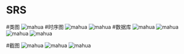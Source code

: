 # SRS
#类图
![mahua](http://ww2.sinaimg.cn/mw690/006tMMIvgw1f5jd6yxdm7j31cu13mjy1.jpg)
#时序图
![mahua](http://ww2.sinaimg.cn/mw690/006tMMIvgw1f5jd6xmumjj30dj0d9dg9.jpg)
![mahua](http://ww2.sinaimg.cn/mw690/006tMMIvgw1f5jd6y3tm2j30dj0d9dga.jpg)
#数据库
![mahua](http://ww1.sinaimg.cn/mw690/006tMMIvgw1f5jd6y0hbxj30tv0a8dh9.jpg)
![mahua](http://ww1.sinaimg.cn/mw690/006tMMIvgw1f5jd6z9ntbj30ae06c3z7.jpg)
![mahua](http://ww2.sinaimg.cn/mw690/006tMMIvgw1f5jd6zw3v8j30kv07rdhd.jpg)
![mahua](http://ww1.sinaimg.cn/mw690/006tMMIvgw1f5jd70dv7dj30px08fdhd.jpg)

#截图
![mahua](http://ww3.sinaimg.cn/mw690/006tMMIvgw1f5jd6zm36oj30il08ht8y.jpg)
![mahua](http://ww2.sinaimg.cn/mw690/006tMMIvgw1f5jd6x0yr2j30od06pjsj.jpg)
![mahua](http://ww2.sinaimg.cn/mw690/006tMMIvgw1f5jdfhkbdtj30xn0eon39.jpg)
